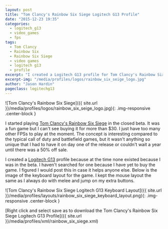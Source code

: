 ```yaml
---
layout: post
title: "Tom Clancy's Rainbow Six Siege Logitech G13 Profile"
date: "2015-12-23 19:35"
categories:
  - logitech_g13
  - video_games
  - fps
tags:
  - Tom Clancy
  - Rainbow Six
  - Rainbow Six Siege
  - video games
  - logitech g13
  - profile
excerpt: "I created a Logitech G13 profile for Tom Clancy's Rainbow Six Siege when I got into the beta a few months ago. I can post it now that the game is released."
excerpt-img: "/media/profiles/logos/rainbow_six_seige_logo.jpg"
author: "Jason Hardin"
pageclass: logitechg13
---
```

![Tom Clancy's Rainbow Six Siege]({{ site.url }}/media/profiles/logos/rainbow_six_seige_logo.jpg){: .img-responsive .center-block }

I started playing [Tom Clancy's Rainbow Six Siege](http://rainbow6.ubi.com/siege/) in the closed beta. It was a fun game but I can't see buying it for more than $30. I just have too many other FPSs to play at the moment. The concept is interesting compared to the typical call of duty and battlefield games, but it wasn't anything so unique that I had to have it on day one of the release or couldn't wait a year until there was a 50% off sale.

I created a  [Logitech G13](http://gaming.logitech.com/en-us/product/g13-advanced-gameboard) profile because at the time none existed because I was in the beta. I haven't searched for one because I have yet to buy the game. I figured I would post this in case it helps anyone else. Below is the image of the keyboard layout for the game. I kept the mouse layout the same as I always do with melee and jump on my extra buttons.

![Tom Clancy's Rainbow Six Siege Logitech G13 Keyboard Layout]({{ site.url }}/media/profiles/layouts/rainbow_six_siege_keyboard_layout.png){: .img-responsive .center-block }

[Right click and select save as to download the Tom Clancy's Rainbow Six Siege Logitech G13 Profile]({{ site.url }}/media/profiles/xml/rainbow_six_siege.xml)
